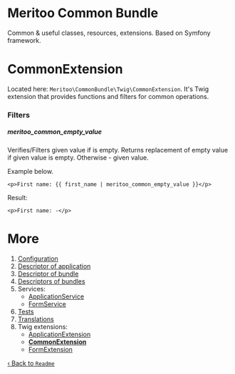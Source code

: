 # Meritoo Common Bundle

Common & useful classes, resources, extensions. Based on Symfony framework.

# CommonExtension

Located here: `Meritoo\CommonBundle\Twig\CommonExtension`. It's Twig extension that provides functions and filters for common operations.

### Filters

##### meritoo_common_empty_value

Verifies/Filters given value if is empty. Returns replacement of empty value if given value is empty. Otherwise - given value.

Example below.

```twig
<p>First name: {{ first_name | meritoo_common_empty_value }}</p>
```

Result:

```twig
<p>First name: -</p>
```

# More

1. [Configuration](../Configuration.md)
2. [Descriptor of application](../Descriptor-of-application.md)
3. [Descriptor of bundle](../Descriptor-of-bundle.md)
4. [Descriptors of bundles](../Descriptors-of-bundles.md)
5. Services:
	- [ApplicationService](../Services/ApplicationService.md)
	- [FormService](../Services/FormService.md)
6. [Tests](../Tests.md)
7. [Translations](../Translations.md)
8. Twig extensions:
	- [ApplicationExtension](ApplicationExtension.md)
	- [**CommonExtension**](CommonExtension.md)
	- [FormExtension](FormExtension.md)

[&lsaquo; Back to `Readme`](../../README.md)
